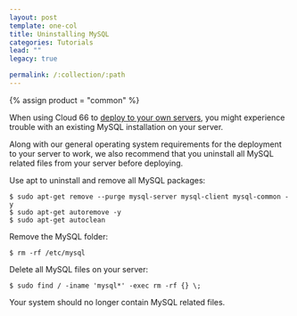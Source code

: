 ```yaml
---
layout: post
template: one-col
title: Uninstalling MySQL
categories: Tutorials
lead: ""
legacy: true

permalink: /:collection/:path
---
```

{% assign product = "common" %}

When using Cloud 66 to [deploy to your own servers](http://help.cloud66.com/deployment/registered-servers), you might experience trouble with an existing MySQL installation on your server.

Along with our general operating system requirements for the deployment to your server to work, we also recommend that you uninstall all MySQL related files from your server before deploying.

Use apt to uninstall and remove all MySQL packages:

	$ sudo apt-get remove --purge mysql-server mysql-client mysql-common -y
	$ sudo apt-get autoremove -y
	$ sudo apt-get autoclean

Remove the MySQL folder:

	$ rm -rf /etc/mysql

Delete all MySQL files on your server:

```
$ sudo find / -iname 'mysql*' -exec rm -rf {} \;
```
Your system should no longer contain MySQL related files.
